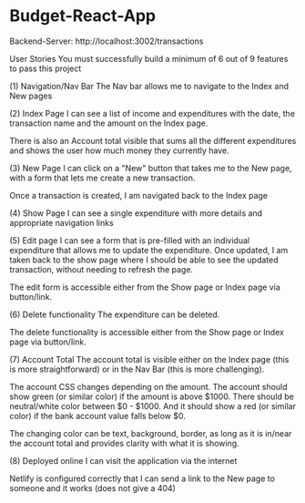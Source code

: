 # Budget-React-App
 Backend-Server: http://localhost:3002/transactions


User Stories
You must successfully build a minimum of 6 out of 9 features to pass this project

(1) Navigation/Nav Bar
The Nav bar allows me to navigate to the Index and New pages

(2) Index Page
I can see a list of income and expenditures with the date, the transaction name and the amount on the Index page.

There is also an Account total visible that sums all the different expenditures and shows the user how much money they currently have.

(3) New Page
I can click on a "New" button that takes me to the New page, with a form that lets me create a new transaction.

Once a transaction is created, I am navigated back to the Index page

(4) Show Page
I can see a single expenditure with more details and appropriate navigation links

(5) Edit page
I can see a form that is pre-filled with an individual expenditure that allows me to update the expenditure. Once updated, I am taken back to the show page where I should be able to see the updated transaction, without needing to refresh the page.

The edit form is accessible either from the Show page or Index page via button/link.

(6) Delete functionality
The expenditure can be deleted.

The delete functionality is accessible either from the Show page or Index page via button/link.

(7) Account Total
The account total is visible either on the Index page (this is more straightforward) or in the Nav Bar (this is more challenging).

The account CSS changes depending on the amount. The account should show green (or similar color) if the amount is above $1000. There should be neutral/white color between $0 - $1000. And it should show a red (or similar color) if the bank account value falls below $0.

The changing color can be text, background, border, as long as it is in/near the account total and provides clarity with what it is showing.

(8) Deployed online
I can visit the application via the internet

Netlify is configured correctly that I can send a link to the New page to someone and it works (does not give a 404)

